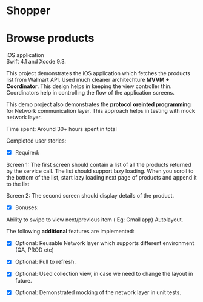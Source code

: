 # Shopper
# Browse products


iOS application  
Swift 4.1 and Xcode 9.3. 

This project demonstrates the iOS application which fetches the products list from Walmart API.
Used much cleaner architechture **MVVM + Coordinator**. This design helps in keeping the view controller thin. 
Coordinators help in controlling the flow of the application screens. 

This demo project also demonstrates the **protocol oreinted programming** for Network communication layer. 
This approach helps in testing with mock network layer. 

Time spent: Around 30+ hours spent in total

Completed user stories:

 * [x] Required: 
 
 Screen 1:
The first screen should contain a list of all the products returned by the service call.
The list should support lazy loading. When you scroll to the bottom of the list, start lazy loading next page of products and append it to the list
 
Screen 2:
The second screen should display details of the product.
 
* [x] Bonuses:

Ability to swipe to view next/previous item ( Eg: Gmail app)
Autolayout.
 
The following **additional** features are implemented:
 
 * [x] Optional: Reusable Network layer which supports different environment (QA, PROD etc)
 * [x] Optional: Pull to refresh.
 * [x] Optional: Used collection view, in case we need to change the layout in future.
 * [x] Optional: Demonstrated mocking of the network layer in unit tests.
 
